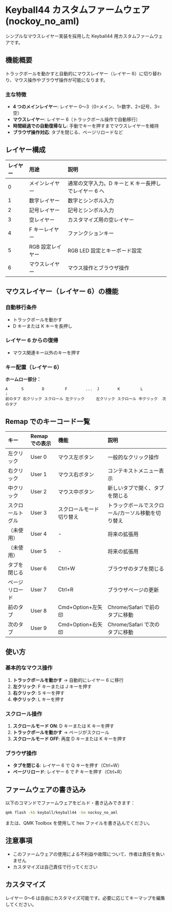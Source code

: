 # Keyball44 カスタムファームウェア (nockoy_no_aml)

シンプルなマウスレイヤー実装を採用した Keyball44 用カスタムファームウェアです。

## 機能概要

トラックボールを動かすと自動的にマウスレイヤー（レイヤー 6）に切り替わり、マウス操作やブラウザ操作が可能になります。

### 主な特徴

- **4 つのメインレイヤー**: レイヤー 0〜3（0=メイン、1=数字、2=記号、3=空）
- **マウスレイヤー**: レイヤー 6（トラックボール操作で自動移行）
- **時間経過での自動復帰なし**: 手動でキーを押すまでマウスレイヤーを維持
- **ブラウザ操作対応**: タブを閉じる、ページリロードなど

## レイヤー構成

| レイヤー | 用途             | 説明                                                 |
| :------- | :--------------- | :--------------------------------------------------- |
| 0        | メインレイヤー   | 通常の文字入力。D キーと K キー長押しでレイヤー 6 へ |
| 1        | 数字レイヤー     | 数字とシンボル入力                                   |
| 2        | 記号レイヤー     | 記号とシンボル入力                                   |
| 3        | 空レイヤー       | カスタマイズ用の空レイヤー                           |
| 4        | F キーレイヤー   | ファンクションキー                                   |
| 5        | RGB 設定レイヤー | RGB LED 設定とキーボード設定                         |
| 6        | マウスレイヤー   | マウス操作とブラウザ操作                             |

## マウスレイヤー（レイヤー 6）の機能

### 自動移行条件

- トラックボールを動かす
- D キーまたは K キーを長押し

### レイヤー 6 からの復帰

- マウス関連キー以外のキーを押す

### キー配置（レイヤー 6）

**ホームロー部分：**

```
A      S        D         F        ...  J        K         L          ;
前のタブ 右クリック スクロール 左クリック     左クリック スクロール 中クリック  次のタブ
```

## Remap でのキーコード一覧

| キー             | Remap での表示 | 機能                     | 説明                                              |
| :--------------- | :------------- | :----------------------- | :------------------------------------------------ |
| 左クリック       | User 0         | マウス左ボタン           | 一般的なクリック操作                              |
| 右クリック       | User 1         | マウス右ボタン           | コンテキストメニュー表示                          |
| 中クリック       | User 2         | マウス中ボタン           | 新しいタブで開く、タブを閉じる                    |
| スクロールトグル | User 3         | スクロールモード切り替え | トラックボールでスクロール/カーソル移動を切り替え |
| （未使用）       | User 4         | -                        | 将来の拡張用                                      |
| （未使用）       | User 5         | -                        | 将来の拡張用                                      |
| タブを閉じる     | User 6         | Ctrl+W                   | ブラウザのタブを閉じる                            |
| ページリロード   | User 7         | Ctrl+R                   | ブラウザページの更新                              |
| 前のタブ         | User 8         | Cmd+Option+左矢印        | Chrome/Safari で前のタブに移動                    |
| 次のタブ         | User 9         | Cmd+Option+右矢印        | Chrome/Safari で次のタブに移動                    |

## 使い方

### 基本的なマウス操作

1. **トラックボールを動かす** → 自動的にレイヤー 6 に移行
2. **左クリック**: F キーまたは J キーを押す
3. **右クリック**: S キーを押す
4. **中クリック**: L キーを押す

### スクロール操作

1. **スクロールモード ON**: D キーまたは K キーを押す
2. **トラックボールを動かす** → ページがスクロール
3. **スクロールモード OFF**: 再度 D キーまたは K キーを押す

### ブラウザ操作

- **タブを閉じる**: レイヤー 6 で Q キーを押す（Ctrl+W）
- **ページリロード**: レイヤー 6 で P キーを押す（Ctrl+R）

## ファームウェアの書き込み

以下のコマンドでファームウェアをビルド・書き込みできます：

```bash
qmk flash -kb keyball/keyball44 -km nockoy_no_aml
```

または、QMK Toolbox を使用して hex ファイルを書き込んでください。

## 注意事項

- このファームウェアの使用による不利益や故障について、作者は責任を負いません
- カスタマイズは自己責任で行ってください

## カスタマイズ

レイヤー 0〜6 は自由にカスタマイズ可能です。必要に応じてキーマップを編集してください。
